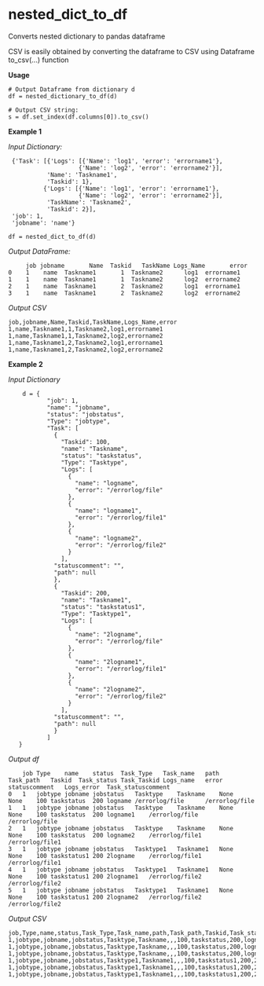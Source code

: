 # nested_dict_to_df
Converts nested dictionary to pandas dataframe

CSV is easily obtained by converting the dataframe to CSV using Dataframe to_csv(...) function

**Usage**

    # Output Dataframe from dictionary d
    df = nested_dictionary_to_df(d)

    # Output CSV string:
    s = df.set_index(df.columns[0]).to_csv()

**Example 1**

*Input Dictionary:*

```
 {'Task': [{'Logs': [{'Name': 'log1', 'error': 'errorname1'},
                    {'Name': 'log2', 'error': 'errorname2'}],
           'Name': 'Taskname1',
           'Taskid': 1},
          {'Logs': [{'Name': 'log1', 'error': 'errorname1'},
                    {'Name': 'log2', 'error': 'errorname2'}],
           'TaskName': 'Taskname2',
           'Taskid': 2}],
 'job': 1,
 'jobname': 'name'}
 ```
 
    df = nested_dict_to_df(d)
    
 *Output DataFrame:*
 
         job jobname       Name  Taskid   TaskName Logs_Name       error
    0    1    name  Taskname1       1  Taskname2      log1  errorname1
    1    1    name  Taskname1       1  Taskname2      log2  errorname2
    2    1    name  Taskname1       2  Taskname2      log1  errorname1
    3    1    name  Taskname1       2  Taskname2      log2  errorname2

*Output CSV*

    job,jobname,Name,Taskid,TaskName,Logs_Name,error
    1,name,Taskname1,1,Taskname2,log1,errorname1
    1,name,Taskname1,1,Taskname2,log2,errorname2
    1,name,Taskname1,2,Taskname2,log1,errorname1
    1,name,Taskname1,2,Taskname2,log2,errorname2
    
 **Example 2**
 
 *Input Dictionary*
 
 ```
     d = {
            "job": 1,
            "name": "jobname",
            "status": "jobstatus",
            "Type": "jobtype",
            "Task": [
              {
                "Taskid": 100,
                "name": "Taskname",
                "status": "taskstatus",
                "Type": "Tasktype",
                "Logs": [
                  {
                    "name": "logname",
                    "error": "/errorlog/file"
                  },
                  {
                    "name": "logname1",
                    "error": "/errorlog/file1"
                  },
                  {
                    "name": "logname2",
                    "error": "/errorlog/file2"
                  }
                ],
              "statuscomment": "",
              "path": null
              },
              {
                "Taskid": 200,
                "name": "Taskname1",
                "status": "taskstatus1",
                "Type": "Tasktype1",
                "Logs": [
                  {
                    "name": "2logname",
                    "error": "/errorlog/file"
                  },
                  {
                    "name": "2logname1",
                    "error": "/errorlog/file1"
                  },
                  {
                    "name": "2logname2",
                    "error": "/errorlog/file2"
                  }
                ],
              "statuscomment": "",
              "path": null                
              }              
            ]
    }
 ```
 
*Output df*

```
	job	Type	name	status	Task_Type	Task_name	path	Task_path	Taskid	Task_status	Task_Taskid	Logs_name	error	statuscomment	Logs_error	Task_statuscomment
0	1	jobtype	jobname	jobstatus	Tasktype	Taskname	None	None	100	taskstatus	200	logname	/errorlog/file		/errorlog/file	
1	1	jobtype	jobname	jobstatus	Tasktype	Taskname	None	None	100	taskstatus	200	logname1	/errorlog/file		/errorlog/file	
2	1	jobtype	jobname	jobstatus	Tasktype	Taskname	None	None	100	taskstatus	200	logname2	/errorlog/file1		/errorlog/file1	
3	1	jobtype	jobname	jobstatus	Tasktype1	Taskname1	None	None	100	taskstatus1	200	2logname	/errorlog/file1		/errorlog/file1	
4	1	jobtype	jobname	jobstatus	Tasktype1	Taskname1	None	None	100	taskstatus1	200	2logname1	/errorlog/file2		/errorlog/file2	
5	1	jobtype	jobname	jobstatus	Tasktype1	Taskname1	None	None	100	taskstatus1	200	2logname2	/errorlog/file2		/errorlog/file2	
 ```
*Output CSV*

```
job,Type,name,status,Task_Type,Task_name,path,Task_path,Taskid,Task_status,Task_Taskid,Logs_name,error,statuscomment,Logs_error,Task_statuscomment
1,jobtype,jobname,jobstatus,Tasktype,Taskname,,,100,taskstatus,200,logname,/errorlog/file,,/errorlog/file,
1,jobtype,jobname,jobstatus,Tasktype,Taskname,,,100,taskstatus,200,logname1,/errorlog/file,,/errorlog/file,
1,jobtype,jobname,jobstatus,Tasktype,Taskname,,,100,taskstatus,200,logname2,/errorlog/file1,,/errorlog/file1,
1,jobtype,jobname,jobstatus,Tasktype1,Taskname1,,,100,taskstatus1,200,2logname,/errorlog/file1,,/errorlog/file1,
1,jobtype,jobname,jobstatus,Tasktype1,Taskname1,,,100,taskstatus1,200,2logname1,/errorlog/file2,,/errorlog/file2,
1,jobtype,jobname,jobstatus,Tasktype1,Taskname1,,,100,taskstatus1,200,2logname2,/errorlog/file2,,/errorlog/file2,
```
